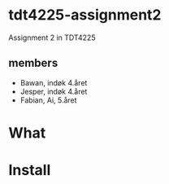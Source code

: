 # tdt4225-assignment2
Assignment 2 in TDT4225

## members
- Bawan, indøk 4.året
- Jesper, indøk 4.året
- Fabian, Ai, 5.året

# What

# Install
